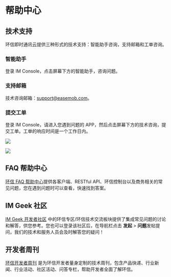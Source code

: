 # 帮助中心

<Toc />

## 技术支持

环信即时通讯云提供三种形式的技术支持：智能助手咨询，支持邮箱和工单咨询。

### 智能助手

登录 IM Console，点击屏幕下方的智能助手，咨询问题。

### 支持邮箱

技术咨询邮箱：support@easemob.com。

### 提交工单

登录 IM Console，请进入您遇到问题的 APP，然后点击屏幕下方的技术咨询，提交工单。工单的响应时间是一个工作日内。

![](/images/product/help-ticket1.jpeg)

![](/images/product/help-ticket2.jpeg)

## FAQ 帮助中心

[环信 FAQ 帮助中心](https://faq.easemob.com/)提供各客户端、RESTful API、环信控制台以及商务相关的常见问题，您在遇到问题时可以查看，快速找到答案。

## IM Geek 社区

[IM Geek 开发者社区](https://www.imgeek.net) 中的环信专区/环信技术交流板块提供了集成常见问题的讨论和解答，供您参考。您也可以登录该社区后，在导航栏点击 **发起** > **问题**发帖提问，我们的技术和服务人员会及时解答您的疑问！

## 开发者周刊

[环信开发者周刊](https://www.easemob.com/weekly) 是为环信开发者量身定制的技术周刊，包含产品快递、行业新闻、行业活动、社区活动、问答专栏，帮助开发者全面了解环信。